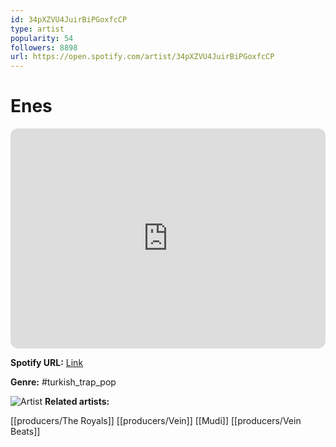 ```yaml
---
id: 34pXZVU4JuirBiPGoxfcCP
type: artist
popularity: 54
followers: 8898
url: https://open.spotify.com/artist/34pXZVU4JuirBiPGoxfcCP
---
```

# Enes

<iframe style="border-radius:12px" src="https://open.spotify.com/embed/artist/34pXZVU4JuirBiPGoxfcCP" width="100%" height="352" frameBorder="0" allowfullscreen="" allow="autoplay; clipboard-write; encrypted-media; fullscreen; picture-in-picture" loading="lazy"></iframe>

**Spotify URL:** [Link](https://open.spotify.com/artist/34pXZVU4JuirBiPGoxfcCP)

**Genre:**  #turkish_trap_pop

![Artist](https://i.scdn.co/image/ab6761610000e5eb0197a9c4775670e6240ebccc)
**Related artists:**

[[producers/The Royals]]
[[producers/Vein]]
[[Mudi]]
[[producers/Vein Beats]]
